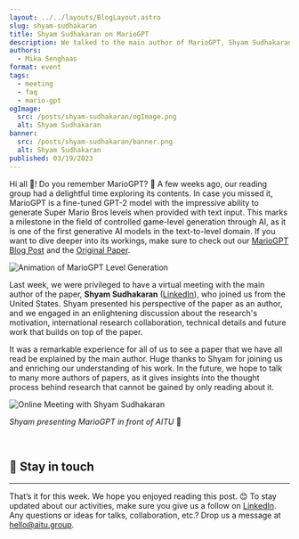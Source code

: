 ```yaml
---
layout: ../../layouts/BlogLayout.astro
slug: shyam-sudhakaran
title: Shyam Sudhakaran on MarioGPT
description: We talked to the main author of MarioGPT, Shyam Sudhakaran. Read about our experience!
authors:
  - Mika Senghaas
format: event
tags:
  - meeting
  - faq
  - mario-gpt
ogImage: 
  src: /posts/shyam-sudhakaran/ogImage.png
  alt: Shyam Sudhakaran
banner: 
  src: /posts/shyam-sudhakaran/banner.png
  alt: Shyam Sudhakaran
published: 03/19/2023
---
```


Hi all 👋! Do you remember MarioGPT? 🍄 A few weeks ago, our reading group had a delightful time exploring its contents. In case you missed it, MarioGPT is a fine-tuned GPT-2 model with the impressive ability to generate Super Mario Bros levels when provided with text input. This marks a milestone in the field of controlled game-level generation through AI, as it is one of the first generative AI models in the text-to-level domain. If you want to dive deeper into its workings, make sure to check out our [MarioGPT Blog Post](https://aitu.group/blog/mariogpt) and the [Original Paper](https://arxiv.org/abs/2302.05981).

![Animation of MarioGPT Level Generation](/posts/mariogpt/timelapse.gif)

Last week, we were privileged to have a virtual meeting with the main author of the paper, **Shyam Sudhakaran** ([LinkedIn](https://www.linkedin.com/in/shyam-sudhakaran/)), who joined us from the United States. Shyam presented his perspective of the paper as an author, and we engaged in an enlightening discussion about the research's motivation, international research collaboration, technical details and future work that builds on top of the paper.

It was a remarkable experience for all of us to see a paper that we have all read be explained by the main author. Huge thanks to Shyam for joining us and enriching our understanding of his work. In the future, we hope to talk to many more authors of papers, as it gives insights into the thought process behind research that cannot be gained by only reading about it.

![Online Meeting with Shyam Sudhakaran](/posts/shyam-sudhakaran/meeting.jpg)

_Shyam presenting MarioGPT in front of AITU_ 🙌

<br />

## 📣 Stay in touch

---

That’s it for this week. We hope you enjoyed reading this post. 😊 To stay updated about our activities, make sure you give us a follow on [LinkedIn](https://www.linkedin.com/company/aitu-dk/). Any questions or ideas for talks, collaboration, etc.? Drop us a message at [hello@aitu.group](mailto:hello@aitu.group).
